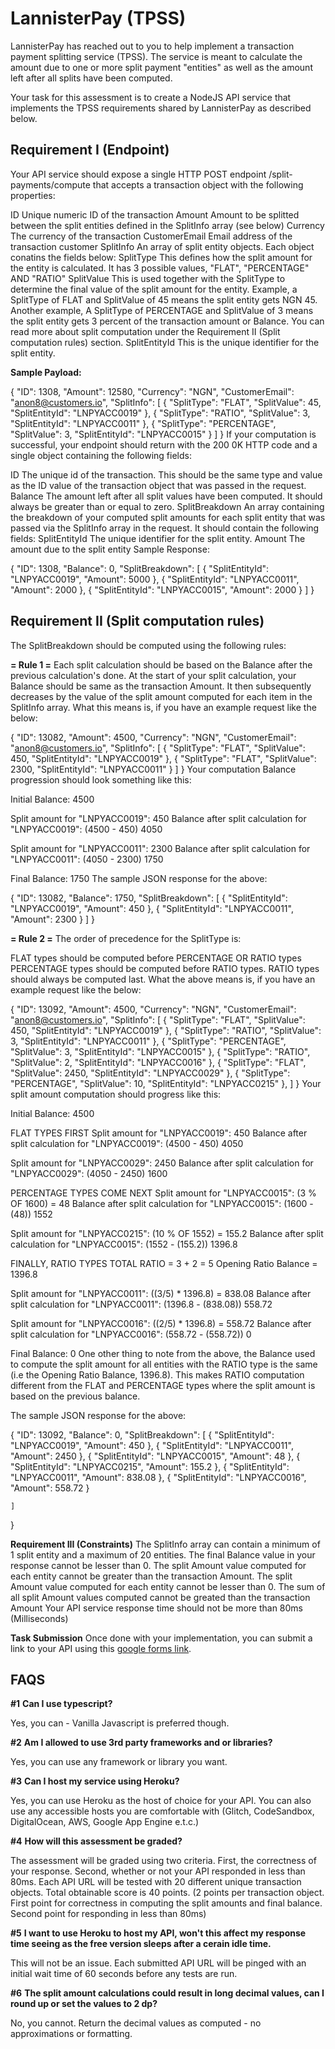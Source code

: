 # LannisterPay (TPSS)

LannisterPay has reached out to you to help implement a transaction payment splitting service (TPSS). The service is meant to calculate the amount due to one or more split payment "entities" as well as the amount left after all splits have been computed.

Your task for this assessment is to create a NodeJS API service that implements the TPSS requirements shared by LannisterPay as described below.

## Requirement I (Endpoint)
Your API service should expose a single HTTP POST endpoint /split-payments/compute that accepts a transaction object with the following properties:

ID Unique numeric ID of the transaction
Amount Amount to be splitted between the split entities defined in the SplitInfo array (see below)
Currency The currency of the transaction
CustomerEmail Email address of the transaction customer
SplitInfo An array of split entity objects. Each object conatins the fields below:
SplitType This defines how the split amount for the entity is calculated. It has 3 possible values, "FLAT", "PERCENTAGE" AND "RATIO"
SplitValue This is used together with the SplitType to determine the final value of the split amount for the entity. Example, a SplitType of FLAT and SplitValue of 45 means the split entity gets NGN 45. Another example, A SplitType of PERCENTAGE and SplitValue of 3 means the split entity gets 3 percent of the transaction amount or Balance. You can read more about split computation under the Requirement II (Split computation rules) section.
SplitEntityId This is the unique identifier for the split entity.

**Sample Payload:**

{
    "ID": 1308,
    "Amount": 12580,
    "Currency": "NGN",
    "CustomerEmail": "anon8@customers.io",
    "SplitInfo": [
        {
            "SplitType": "FLAT",
            "SplitValue": 45,
            "SplitEntityId": "LNPYACC0019"
        },
        {
            "SplitType": "RATIO",
            "SplitValue": 3,
            "SplitEntityId": "LNPYACC0011"
        },
        {
            "SplitType": "PERCENTAGE",
            "SplitValue": 3,
            "SplitEntityId": "LNPYACC0015"
        }
    ]
}
If your computation is successful, your endpoint should return with the 200 0K HTTP code and a single object containing the following fields:

ID The unique id of the transaction. This should be the same type and value as the ID value of the transaction object that was passed in the request.
Balance The amount left after all split values have been computed. It should always be greater than or equal to zero.
SplitBreakdown An array containing the breakdown of your computed split amounts for each split entity that was passed via the SplitInfo array in the request. It should contain the following fields:
SplitEntityId The unique identifier for the split entity.
Amount The amount due to the split entity
Sample Response:

{
    "ID": 1308,
    "Balance": 0,
    "SplitBreakdown": [
        {
            "SplitEntityId": "LNPYACC0019",
            "Amount": 5000
        },
        {
            "SplitEntityId": "LNPYACC0011",
            "Amount": 2000
        },
        {
            "SplitEntityId": "LNPYACC0015",
            "Amount": 2000
        }
    ]
}

## Requirement II (Split computation rules)

The SplitBreakdown should be computed using the following rules:

**= Rule 1 =**
Each split calculation should be based on the Balance after the previous calculation's done. At the start of your split calculation, your Balance should be same as the transaction Amount. It then subsequently decreases by the value of the split amount computed for each item in the SplitInfo array. What this means is, if you have an example request like the below:

{
    "ID": 13082,
    "Amount": 4500,
    "Currency": "NGN",
    "CustomerEmail": "anon8@customers.io",
    "SplitInfo": [
        {
            "SplitType": "FLAT",
            "SplitValue": 450,
            "SplitEntityId": "LNPYACC0019"
        },
        {
            "SplitType": "FLAT",
            "SplitValue": 2300,
            "SplitEntityId": "LNPYACC0011"
        }
    ]
}
Your computation Balance progression should look something like this:

Initial Balance: 
4500

Split amount for "LNPYACC0019": 450
Balance after split calculation for "LNPYACC0019": (4500 - 450)
4050

Split amount for "LNPYACC0011": 2300
Balance after split calculation for "LNPYACC0011": (4050 - 2300)
1750

Final Balance: 1750
The sample JSON response for the above:

{
    "ID": 13082,
    "Balance": 1750,
    "SplitBreakdown": [
        {
            "SplitEntityId": "LNPYACC0019",
            "Amount": 450
        },
        {
            "SplitEntityId": "LNPYACC0011",
            "Amount": 2300
        }
    ]
}

**= Rule 2 =**
The order of precedence for the SplitType is:

FLAT types should be computed before PERCENTAGE OR RATIO types
PERCENTAGE types should be computed before RATIO types.
RATIO types should always be computed last.
What the above means is, if you have an example request like the below:

{
    "ID": 13092,
    "Amount": 4500,
    "Currency": "NGN",
    "CustomerEmail": "anon8@customers.io",
    "SplitInfo": [
        {
            "SplitType": "FLAT",
            "SplitValue": 450,
            "SplitEntityId": "LNPYACC0019"
        },
        {
            "SplitType": "RATIO",
            "SplitValue": 3,
            "SplitEntityId": "LNPYACC0011"
        },
        {
            "SplitType": "PERCENTAGE",
            "SplitValue": 3,
            "SplitEntityId": "LNPYACC0015"
        },
        {
            "SplitType": "RATIO",
            "SplitValue": 2,
            "SplitEntityId": "LNPYACC0016"
        },
        {
            "SplitType": "FLAT",
            "SplitValue": 2450,
            "SplitEntityId": "LNPYACC0029"
        },
        {
            "SplitType": "PERCENTAGE",
            "SplitValue": 10,
            "SplitEntityId": "LNPYACC0215"
        },
    ]
}
Your split amount computation should progress like this:

Initial Balance: 
4500

FLAT TYPES FIRST
Split amount for "LNPYACC0019": 450
Balance after split calculation for "LNPYACC0019": (4500 - 450)
4050

Split amount for "LNPYACC0029": 2450
Balance after split calculation for "LNPYACC0029": (4050 - 2450)
1600

PERCENTAGE TYPES COME NEXT
Split amount for "LNPYACC0015": (3 % OF 1600) = 48
Balance after split calculation for "LNPYACC0015": (1600 - (48))
1552

Split amount for "LNPYACC0215": (10 % OF 1552) = 155.2
Balance after split calculation for "LNPYACC0015": (1552 - (155.2))
1396.8

FINALLY, RATIO TYPES
TOTAL RATIO = 3 + 2 = 5
Opening Ratio Balance = 1396.8

Split amount for "LNPYACC0011": ((3/5) * 1396.8) = 838.08
Balance after split calculation for "LNPYACC0011": (1396.8 - (838.08))
558.72

Split amount for "LNPYACC0016": ((2/5) * 1396.8) = 558.72
Balance after split calculation for "LNPYACC0016": (558.72 - (558.72))
0

Final Balance: 0
One other thing to note from the above, the Balance used to compute the split amount for all entities with the RATIO type is the same (i.e the Opening Ratio Balance, 1396.8). This makes RATIO computation different from the FLAT and PERCENTAGE types where the split amount is based on the previous balance.

The sample JSON response for the above:

{
    "ID": 13092,
    "Balance": 0,
    "SplitBreakdown": [
        {
            "SplitEntityId": "LNPYACC0019",
            "Amount": 450
        },
        {
            "SplitEntityId": "LNPYACC0011",
            "Amount": 2450
        },
        {
            "SplitEntityId": "LNPYACC0015",
            "Amount": 48
        },
        {
            "SplitEntityId": "LNPYACC0215",
            "Amount": 155.2
        },
        {
            "SplitEntityId": "LNPYACC0011",
            "Amount": 838.08
        },
        {
            "SplitEntityId": "LNPYACC0016",
            "Amount": 558.72
        }

    ]
}

**Requirement III (Constraints)**
The SplitInfo array can contain a minimum of 1 split entity and a maximum of 20 entities.
The final Balance value in your response cannot be lesser than 0.
The split Amount value computed for each entity cannot be greater than the transaction Amount.
The split Amount value computed for each entity cannot be lesser than 0.
The sum of all split Amount values computed cannot be greated than the transaction Amount
Your API service response time should not be more than 80ms (Milliseconds)

**Task Submission**
Once done with your implementation, you can submit a link to your API using this [google forms link](https://docs.google.com/forms/d/e/1FAIpQLSfKMx_SyVNwWkZA43AQxjoJMsuTnBwoz4TCcwbBNNPDvmh_Ng/viewform "Title").

## FAQS
**#1**
**Can I use typescript?**

Yes, you can - Vanilla Javascript is preferred though.

**#2**
**Am I allowed to use 3rd party frameworks and or libraries?**

Yes, you can use any framework or library you want.

**#3**
**Can I host my service using Heroku?**

Yes, you can use Heroku as the host of choice for your API. You can also use any accessible hosts you are comfortable with (Glitch, CodeSandbox, DigitalOcean, AWS, Google App Engine e.t.c.)

**#4**
**How will this assessment be graded?**

The assessment will be graded using two criteria. First, the correctness of your response. Second, whether or not your API responded in less than 80ms. Each API URL will be tested with 20 different unique transaction objects. Total obtainable score is 40 points. (2 points per transaction object. First point for correctness in computing the split amounts and final balance. Second point for responding in less than 80ms)

**#5**
**I want to use Heroku to host my API, won't this affect my response time seeing as the free version sleeps after a cerain idle time.**

This will not be an issue. Each submitted API URL will be pinged with an initial wait time of 60 seconds before any tests are run.

**#6**
**The split amount calculations could result in long decimal values, can I round up or set the values to 2 dp?**

No, you cannot. Return the decimal values as computed - no approximations or formatting.